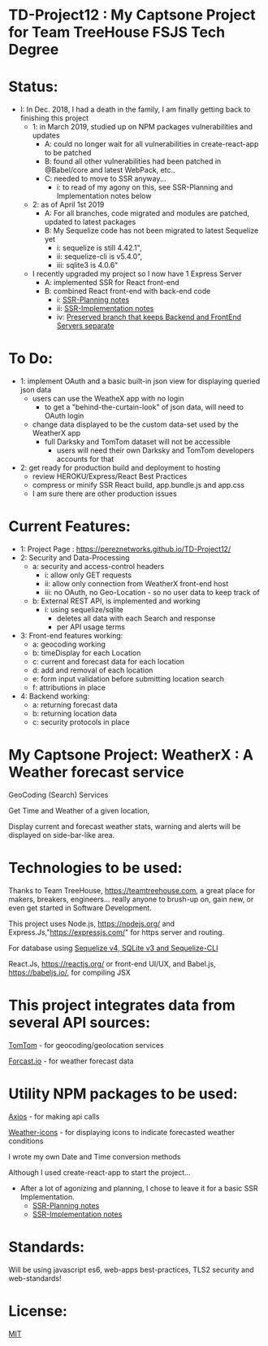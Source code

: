 # TD-Project12 : My Captsone Project for Team TreeHouse FSJS Tech Degree

# Status:
- I: In Dec. 2018, I had a death in the family, I am finally getting back to finishing this project
  - 1: in March 2019, studied up on NPM packages vulnerabilities and updates
      - A: could no longer wait for all vulnerabilities in create-react-app to be patched
      - B: found all other vulnerabilities had been patched in @Babel/core and latest WebPack, etc..
      - C: needed to move to SSR anyway...
        - i: to read of my agony on this, see SSR-Planning and Implementation notes below
  - 2: as of April 1st 2019
      - A: For all branches, code migrated and modules are patched, updated to latest packages
      - B:  My Sequelize code has not been migrated to latest Sequelize yet
        - i: sequelize is still 4.42.1",
        - ii: sequelize-cli is v5.4.0",
        - iii:  sqlite3 is 4.0.6"
  - I recently upgraded my project so I now have 1 Express Server
      - A: implemented SSR for React front-end
      - B: combined React front-end with back-end code
        - i:  [SSR-Planning notes](./SSR-PLANNING.md)
        - ii: [SSR-Implementation notes](./SSR-Implementation.md)
        - iv: [Preserved branch that keeps Backend and FrontEnd Servers separate ](https://github.com/pereznetworks/TD-Project12/tree/separateFEandBEserver)

# To Do:
  - 1: implement OAuth and a basic built-in json view for displaying queried json data
    - users can use the WeatheX app with no login
      - to get a "behind-the-curtain-look" of json data, will need to OAuth login
    - change data displayed to be the custom data-set used by the WeatherX app
      - full Darksky and TomTom dataset will not be accessible
        - users will need their own Darksky and TomTom developers accounts for that
  - 2: get ready for production build and deployment to hosting
     - review HEROKU/Express/React Best Practices
     - compress or minify SSR React build, app.bundle.js and app.css
     - I am sure there are other production issues

# Current Features:

  - 1: Project Page : https://pereznetworks.github.io/TD-Project12/
  - 2: Security and Data-Processing
      - a: security and access-control headers
        - i: allow only GET requests
        - ii: allow only connection from WeatherX front-end host
        - iii: no OAuth, no Geo-Location - so no user data to keep track of
      - b: External REST API, is implemented and working
        - i: using sequelize/sqlite
          - deletes all data with each Search and response
          - per API usage terms
  - 3: Front-end features working:  
      - a: geocoding working
      - b: timeDisplay for each Location
      - c: current and forecast data for each location
      - d: add and removal of each location
      - e: form input validation before submitting location search
      - f: attributions in place
  - 4: Backend working:
      - a: returning forecast data
      - b: returning location data
      - c: security protocols in place

# My Captsone Project:  WeatherX : A Weather forecast service  

GeoCoding (Search) Services

Get Time and Weather of a given location,

Display current and forecast weather stats, warning and alerts will be displayed on side-bar-like area.

# Technologies to be used:

Thanks to Team TreeHouse, https://teamtreehouse.com, a great place for makers, breakers, engineers... really anyone to brush-up on, gain new, or even get started in Software Development.

This project uses Node.js, https://nodejs.org/ and Express.Js,"https://expressjs.com/" for https server and routing.

For database using [Sequelize v4, SQLite v3 and Sequelize-CLI](http://docs.sequelizejs.com/)

React.Js, https://reactjs.org/ or front-end UI/UX, and Babel.js, https://babeljs.io/, for compiling JSX

# This project integrates data from several API sources:  

[TomTom](https://developer.tomtom.com/maps-sdk-web) - for geocoding/geolocation services

[Forcast.io](https://darksky.net/dev/docs) - for weather forecast data

# Utility NPM packages to be used:

[Axios](https://www.npmjs.com/package/axios) - for making api calls

[Weather-icons](https://www.npmjs.com/package/weather-icons) - for displaying icons to indicate forecasted weather conditions

I wrote my own Date and Time conversion methods

Although I used create-react-app to start the project...
- After a lot of agonizing and planning, I chose to leave it for a basic SSR Implementation.
  - [SSR-Planning notes](./SSR-PLANNING)
  - [SSR-Implementation notes](./SSR-Implementation)

# Standards:

Will be using javascript es6, web-apps best-practices, TLS2 security and web-standards!

# License:

[MIT](https://github.com/pereznetworks/TD-Project12/blob/master/LICENSE)

